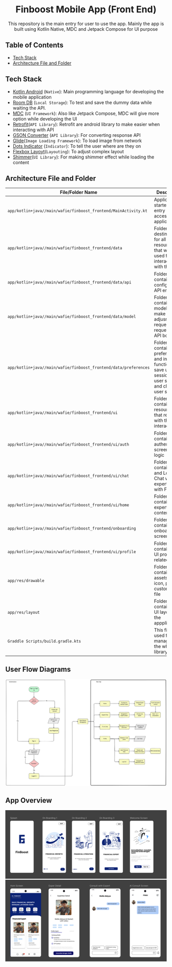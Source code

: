 <h1 align="center">Finboost Mobile App (Front End)</h1>
<p align="center">This repository is the main entry for user to use the app. Mainly the app  is built using Kotlin Native, MDC and Jetpack Compose for UI purpose</p>

## Table of Contents

- [Tech Stack](#tech-stack)
- [Architecture File and Folder](#architecture-file-and-folder)

## Tech Stack

- [Kotlin Android](https://kotlinlang.org/) (`Native`): Main programming language for developing the mobile application
- [Room DB](https://developer.android.com/training/data-storage/room) (`Local Storage`): To test and save the dummy data while waiting the API.
- [MDC](https://m3.material.io/develop/android/mdc-android) (`UI Framework`): Also like Jetpack Compose, MDC will give more option while developing the UI
- [Retrofit](https://square.github.io/retrofit/)(`API Library`): Retrofit are android library to make easier when interacting with API
- [GSON Converter](https://github.com/square/retrofit/tree/trunk/retrofit-converters/gson) (`API Library`): For converting response API
- [Glide](https://github.com/bumptech/glide)(`Image Loading Framework`): To load image from network
- [Dots Indicator](https://github.com/tommybuonomo/dotsindicator) (`Indicator`): To tell the user where are they on
- [Flexbox Layoyt](https://github.com/google/flexbox-layout)(`Layouting`): To adjust complex layout
- [Shimmer](https://github.com/facebookarchive/shimmer-android)(`UI Library`): For making shimmer effect while loading the content

## Architecture File and Folder
| File/Folder Name    | Description                                                                                                                                                                                      |
| ------------------- | ------------------------------------------------------------------------------------------------------------------------------------------------------------------------------------------------ |
| `app/kotlin+java//main/wafie/finboost_frontend/MainActivity.kt`        | Application starter, the entry point for accesss the  application                                                                                                                                         |
| `app/kotlin+java//main/wafie/finboost_frontend/data` | Folder destination for all resources that will be used for interacting with the API
| `app/kotlin+java//main/wafie/finboost_frontend/data/api`    | Folder that contain API config and API endpoint |
| `app/kotlin+java//main/wafie/finboost_frontend/data/model`    | Folder that contain many model to make some adjusment for requesting request on API body |
| `app/kotlin+java//main/wafie/finboost_frontend/data/preferences`       | Folder that contain user preferences and included function to save user session, get user session and clear user session          |
| `app/kotlin+java//main/wafie/finboost_frontend/ui`    | Folder that contain any resources that related with the UI interaction                |
| `app/kotlin+java//main/wafie/finboost_frontend/ui/auth`        | Folder that contain authentication screen  and logic                                                                                                                                                            |
| `app/kotlin+java//main/wafie/finboost_frontend/ui/chat`    | Folder that contain UI and Logic for Chat with expert and with Fin Ai                                                                                                     |
| `app/kotlin+java//main/wafie/finboost_frontend/ui/home`         | Folder that contain expert content                                                                                                                                  |
| `app/kotlin+java//main/wafie/finboost_frontend/onboarding`            | Folder that contain onboarding screen                                                                                                                        |
| `app/kotlin+java//main/wafie/finboost_frontend/ui/profile`      | Folder that contain any UI profile related                                                                                                                                         |
| `app/res/drawable`           | Folder that contain any assets like icon, pict and custom xml file                                                                                                   |
| `app/res/layout`           | Folder that contain that UI layout for the appplication                                                                                                               |
| `Graddle Scripts/build.gradle.kts`           | This file is used for management the whole library                                                                                                               |


## User Flow Diagrams

![User Mobile App Flow](https://github.com/Finboost/finboost/blob/main/userflow.png)

## App Overview
![Onboard Screen](https://github.com/Finboost/finboost/blob/main/onboard.png)
![MVP](https://github.com/Finboost/finboost/blob/main/mvp.png)
